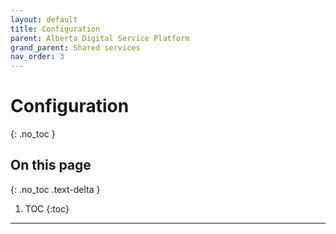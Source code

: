```yaml
---
layout: default
title: Configuration
parent: Alberta Digital Service Platform
grand_parent: Shared services
nav_order: 3
---
```


# Configuration
{: .no_toc }

## On this page
{: .no_toc .text-delta }

1. TOC
{:toc}

---
